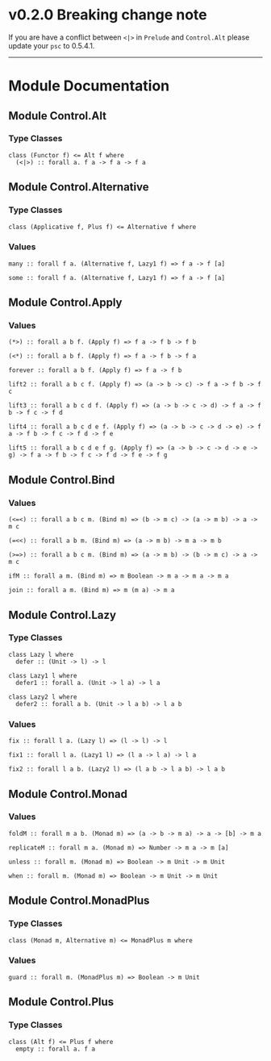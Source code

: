 # v0.2.0 Breaking change note

If you are have a conflict between `<|>` in `Prelude` and `Control.Alt` please update your `psc` to 0.5.4.1.

---

# Module Documentation

## Module Control.Alt

### Type Classes

    class (Functor f) <= Alt f where
      (<|>) :: forall a. f a -> f a -> f a


## Module Control.Alternative

### Type Classes

    class (Applicative f, Plus f) <= Alternative f where


### Values

    many :: forall f a. (Alternative f, Lazy1 f) => f a -> f [a]

    some :: forall f a. (Alternative f, Lazy1 f) => f a -> f [a]


## Module Control.Apply

### Values

    (*>) :: forall a b f. (Apply f) => f a -> f b -> f b

    (<*) :: forall a b f. (Apply f) => f a -> f b -> f a

    forever :: forall a b f. (Apply f) => f a -> f b

    lift2 :: forall a b c f. (Apply f) => (a -> b -> c) -> f a -> f b -> f c

    lift3 :: forall a b c d f. (Apply f) => (a -> b -> c -> d) -> f a -> f b -> f c -> f d

    lift4 :: forall a b c d e f. (Apply f) => (a -> b -> c -> d -> e) -> f a -> f b -> f c -> f d -> f e

    lift5 :: forall a b c d e f g. (Apply f) => (a -> b -> c -> d -> e -> g) -> f a -> f b -> f c -> f d -> f e -> f g


## Module Control.Bind

### Values

    (<=<) :: forall a b c m. (Bind m) => (b -> m c) -> (a -> m b) -> a -> m c

    (=<<) :: forall a b m. (Bind m) => (a -> m b) -> m a -> m b

    (>=>) :: forall a b c m. (Bind m) => (a -> m b) -> (b -> m c) -> a -> m c

    ifM :: forall a m. (Bind m) => m Boolean -> m a -> m a -> m a

    join :: forall a m. (Bind m) => m (m a) -> m a


## Module Control.Lazy

### Type Classes

    class Lazy l where
      defer :: (Unit -> l) -> l

    class Lazy1 l where
      defer1 :: forall a. (Unit -> l a) -> l a

    class Lazy2 l where
      defer2 :: forall a b. (Unit -> l a b) -> l a b


### Values

    fix :: forall l a. (Lazy l) => (l -> l) -> l

    fix1 :: forall l a. (Lazy1 l) => (l a -> l a) -> l a

    fix2 :: forall l a b. (Lazy2 l) => (l a b -> l a b) -> l a b


## Module Control.Monad

### Values

    foldM :: forall m a b. (Monad m) => (a -> b -> m a) -> a -> [b] -> m a

    replicateM :: forall m a. (Monad m) => Number -> m a -> m [a]

    unless :: forall m. (Monad m) => Boolean -> m Unit -> m Unit

    when :: forall m. (Monad m) => Boolean -> m Unit -> m Unit


## Module Control.MonadPlus

### Type Classes

    class (Monad m, Alternative m) <= MonadPlus m where


### Values

    guard :: forall m. (MonadPlus m) => Boolean -> m Unit


## Module Control.Plus

### Type Classes

    class (Alt f) <= Plus f where
      empty :: forall a. f a
